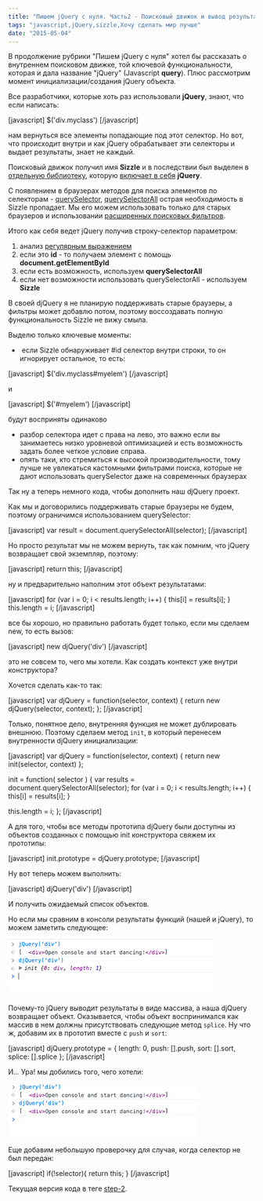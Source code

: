 ```yaml
---
title: "Пишем jQuery c нуля. Часть2 - Поисковый движок и вывод результатов"
tags: "javascript,jQuery,sizzle,Хочу сделать мир лучше"
date: "2015-05-04"
---
```


В продолжение рубрики "Пишем jQuery c нуля" хотел бы рассказать о внутреннем поисковом движке, той ключевой функциональности, которая и дала название "jQuery" (Javascript **query**). Плюс рассмотрим момент инициализации/создания jQuery объекта.

Все разработчики, которые хоть раз использовали **jQuery**, знают, что если написать:

\[javascript\] $('div.myclass') \[/javascript\]

нам вернуться все элементы попадающие под этот селектор. Но вот, что происходит внутри и как jQuery обрабатывает эти селекторы и выдает результаты, знает не каждый.

Поисковый движок получил имя **Sizzle** и в последствии был выделен в [отдельную библиотеку](http://sizzlejs.com/ "http://sizzlejs.com/"), которую [включает в себя](https://github.com/jquery/jquery/blob/master/src/selector-sizzle.js#L6 "github.com") **jQuery**.

С появлением в браузерах методов для поиска элементов по селекторам - [querySelector](https://developer.mozilla.org/ru/docs/Web/API/Document/querySelector "developer.mozilla.org"), [querySelectorAll](https://developer.mozilla.org/ru/docs/Web/API/Document/querySelectorAll "developer.mozilla.org") острая необходимость в Sizzle пропадает. Мы его можем использовать только для старых браузеров и использовании [расширенных поисковых фильтров](http://api.jquery.com/category/selectors/ "api.jquery.com").

Итого как себя ведет jQuery получив строку-селектор параметром:

1. анализ [регулярным выражением](https://github.com/jquery/jquery/blob/master/src/core/init.js#L16 "github.com")
2. если это **id** - то получаем элемент с помощь **document.getElementById**
3. если есть возможность, используем **querySelectorAll**
4. если нет возможности использовать querySelectorAll - используем **Sizzle**

В своей djQuery я не планирую поддерживать старые браузеры, а фильтры может добавлю потом, поэтому воссоздавать полную функциональность Sizzle не вижу смыла.

Выделю только ключевые моменты:

-  если Sizzle обнаруживает #id селектор внутри строки, то он игнорирует остальное, то есть:

\[javascript\] $('div.myclass#myelem') \[/javascript\]

и

\[javascript\] $('#myelem') \[/javascript\]

будут восприняты одинаково

- разбор селектора идет с права на лево, это важно если вы занимаетесь низко уровневой оптимизацией и есть возможность задать более четкое условие справа.
- опять таки, кто стремиться к высокой производительности, тому лучше не увлекаться кастомными фильтрами поиска, которые не дают использовать querySelector даже на современных браузерах

Так ну а теперь немного кода, чтобы дополнить наш djQuery проект.

Как мы и договорились поддерживать старые браузеры не будем, поэтому ограничимся использованием querySelector:

\[javascript\] var result = document.querySelectorAll(selector); \[/javascript\]

Но просто результат мы не можем вернуть, так как помним, что jQuery возвращает свой экземпляр, поэтому:

\[javascript\] return this; \[/javascript\]

ну и предварительно наполним этот объект результатами:

\[javascript\] for (var i = 0; i < results.length; i++) { this\[i\] = results\[i\]; } this.length = i; \[/javascript\]

все бы хорошо, но правильно работать будет только, если мы сделаем new, то есть вызов:

\[javascript\] new djQuery('div') \[/javascript\]

это не совсем то, чего мы хотели. Как создать контекст уже внутри конструктора?

Хочется сделать как-то так:

\[javascript\] var djQuery = function(selector, context) { return new djQuery(selector, context); }; \[/javascript\]

Только, понятное дело, внутренняя функция не может дублировать внешнюю. Поэтому сделаем метод `init`, в который перенесем внутренности djQuery инициализации:

\[javascript\] var djQuery = function(selector, context) { return new init(selector, context) };

init = function( selector ) { var results = document.querySelectorAll(selector); for (var i = 0; i < results.length; i++) { this\[i\] = results\[i\]; }

this.length = i; }; \[/javascript\]

А для того, чтобы все методы прототипа djQuery были доступны из объектов созданных с помощью init конструктора свяжем их прототипы:

\[javascript\] init.prototype = djQuery.prototype; \[/javascript\]

Ну вот теперь можем выполнить:

\[javascript\] djQuery('div') \[/javascript\]

И получить ожидаемый список объектов.

Но если мы сравним в консоли результаты функций (нашей и jQuery), то можем заметить следующее:

![jQuery vs djQuery](images/Screenshot-2015-05-02-22.26.42.png)

Почему-то jQuery выводит результаты в виде массива, а наша djQuery возвращает объект. Оказывается, чтобы объект воспринимался как массив в нем должны присутствовать следующие метод `splice`. Ну что ж, добавим их в прототип вместе с `push` и `sort`:

\[javascript\] djQuery.prototype = { length: 0, push: \[\].push, sort: \[\].sort, splice: \[\].splice }; \[/javascript\]

И... Ура! мы добились того, чего хотели:

![jQuery vs djQuery array view](images/Screenshot-2015-05-02-22.32.55.png)

Еще добавим небольшую проверочку для случая, когда селектор не был передан:

\[javascript\] if(!selector){ return this; } \[/javascript\]

Текущая версия кода в теге [step-2](https://github.com/stevermeister/djQuery/tree/step-2).
